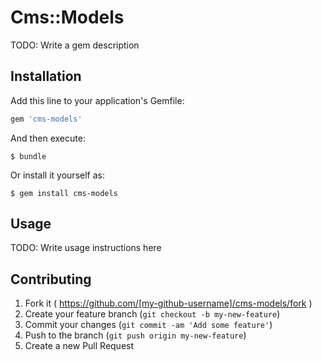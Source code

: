# Cms::Models

TODO: Write a gem description

## Installation

Add this line to your application's Gemfile:

```ruby
gem 'cms-models'
```

And then execute:

    $ bundle

Or install it yourself as:

    $ gem install cms-models

## Usage

TODO: Write usage instructions here

## Contributing

1. Fork it ( https://github.com/[my-github-username]/cms-models/fork )
2. Create your feature branch (`git checkout -b my-new-feature`)
3. Commit your changes (`git commit -am 'Add some feature'`)
4. Push to the branch (`git push origin my-new-feature`)
5. Create a new Pull Request
